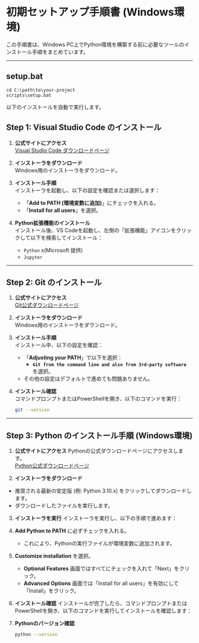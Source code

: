 # 初期セットアップ手順書 (Windows環境)

この手順書は、Windows PC上でPython環境を構築する前に必要なツールのインストール手順をまとめています。

---

## setup.bat

```
cd C:\path\to\your-project
scripts\setup.bat
```

以下のインストールを自動で実行します。



## Step 1: Visual Studio Code のインストール

1. **公式サイトにアクセス**  
   [Visual Studio Code ダウンロードページ](https://code.visualstudio.com/)

2. **インストーラをダウンロード**  
   Windows用のインストーラをダウンロード。

3. **インストール手順**  
   インストーラを起動し、以下の設定を確認または選択します：
   - 「**Add to PATH (環境変数に追加)**」にチェックを入れる。
   - 「**Install for all users**」を選択。

4. **Python拡張機能のインストール**  
   インストール後、VS Codeを起動し、左側の「拡張機能」アイコンをクリックして以下を検索してインストール：
   - `Python` x(Microsoft 提供)
   - `Jupyter`

---

## Step 2: Git のインストール

1. **公式サイトにアクセス**  
   [Git公式ダウンロードページ](https://git-scm.com/)

2. **インストーラをダウンロード**  
   Windows用のインストーラをダウンロード。

3. **インストール手順**  
   インストール中、以下の設定を確認：
   - 「**Adjusting your PATH**」で以下を選択：
     - **`Git from the command line and also from 3rd-party software`** を選択。
   - その他の設定はデフォルトで進めても問題ありません。

4. **インストール確認**  
   コマンドプロンプトまたはPowerShellを開き、以下のコマンドを実行：
   ```bash
   git --version
   ```

---

## Step 3: Python のインストール手順 (Windows環境)


1. **公式サイトにアクセス**
Pythonの公式ダウンロードページにアクセスします。  
[Python公式ダウンロードページ](https://www.python.org/downloads/)

2. **インストーラをダウンロード**
- 推奨される最新の安定版 (例: Python 3.10.x) をクリックしてダウンロードします。
- ダウンロードしたファイルを実行します。

3. **インストーラを実行**
インストーラを実行し、以下の手順で進めます：

4. **Add Python to PATH** に必ずチェックを入れる。
   - これにより、Pythonの実行ファイルが環境変数に追加されます。

5. **Customize installation** を選択。
   - **Optional Features** 画面ではすべてにチェックを入れて「Next」をクリック。
   - **Advanced Options** 画面では「Install for all users」を有効にして「Install」をクリック。

6. **インストール確認**
インストールが完了したら、コマンドプロンプトまたはPowerShellを開き、以下のコマンドを実行してインストールを確認します：

7. **Pythonのバージョン確認**
   ```bash
   python --version
   ```